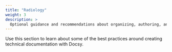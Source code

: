 ```yaml
---
title: "Radiology"
weight: 3
description: >
  Optional guidance and recommendations about organizing, authoring, and managing your technical documentation.
---
```


Use this section to learn about some of the best practices around creating technical documentation with Docsy.
